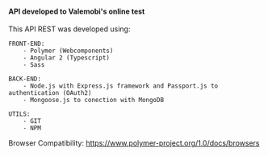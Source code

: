 ####  API developed to Valemobi's online test  #####

This API REST was developed using:
    
    FRONT-END:
        - Polymer (Webcomponents)
        - Angular 2 (Typescript)
        - Sass
    
    BACK-END:
        - Node.js with Express.js framework and Passport.js to authentication (OAuth2)
        - Mongoose.js to conection with MongoDB

    UTILS:
        - GIT
        - NPM

Browser Compatibility: https://www.polymer-project.org/1.0/docs/browsers